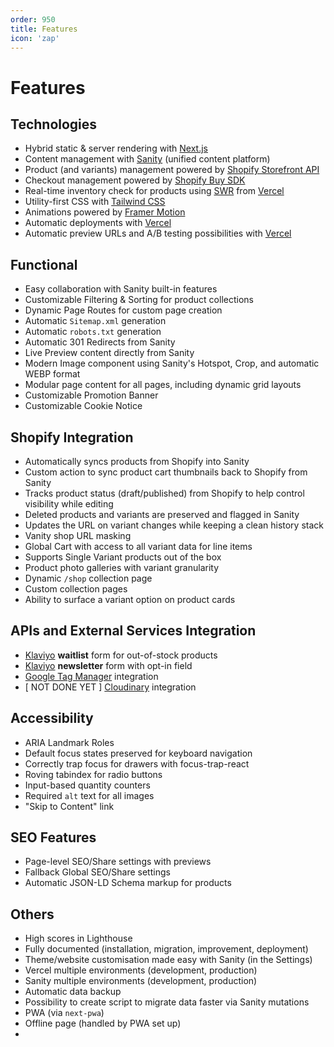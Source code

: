 ```yaml
---
order: 950
title: Features
icon: 'zap'
---
```


# Features

## Technologies

- Hybrid static & server rendering with [Next.js](https://nextjs.org/)
- Content management with [Sanity](https://www.sanity.io/) (unified content platform)
- Product (and variants) management powered by [Shopify Storefront API](https://shopify.dev/api/storefront)
- Checkout management powered by [Shopify Buy SDK](https://www.npmjs.com/package/shopify-buy)
- Real-time inventory check for products using [SWR](https://swr.vercel.app/) from [Vercel](https://vercel.com/)
- Utility-first CSS with [Tailwind CSS](https://tailwindcss.com/)
- Animations powered by [Framer Motion](https://www.framer.com/motion/)
- Automatic deployments with [Vercel](https://vercel.com/)
- Automatic preview URLs and A/B testing possibilities with [Vercel](https://vercel.com/)

## Functional

- Easy collaboration with Sanity built-in features
- Customizable Filtering & Sorting for product collections
- Dynamic Page Routes for custom page creation
- Automatic `Sitemap.xml` generation
- Automatic `robots.txt` generation
- Automatic 301 Redirects from Sanity
- Live Preview content directly from Sanity
- Modern Image component using Sanity's Hotspot, Crop, and automatic WEBP format
- Modular page content for all pages, including dynamic grid layouts
- Customizable Promotion Banner
- Customizable Cookie Notice

## Shopify Integration

- Automatically syncs products from Shopify into Sanity
- Custom action to sync product cart thumbnails back to Shopify from Sanity
- Tracks product status (draft/published) from Shopify to help control visibility while editing
- Deleted products and variants are preserved and flagged in Sanity
- Updates the URL on variant changes while keeping a clean history stack
- Vanity shop URL masking
- Global Cart with access to all variant data for line items
- Supports Single Variant products out of the box
- Product photo galleries with variant granularity
- Dynamic `/shop` collection page
- Custom collection pages
- Ability to surface a variant option on product cards

## APIs and External Services Integration

- [Klaviyo](https://www.klaviyo.com/) **waitlist** form for out-of-stock products
- [Klaviyo](https://www.klaviyo.com/) **newsletter** form with opt-in field
- [Google Tag Manager](https://tagmanager.google.com/) integration
- [ NOT DONE YET ] [Cloudinary](https://cloudinary.com/) integration

## Accessibility

- ARIA Landmark Roles
- Default focus states preserved for keyboard navigation
- Correctly trap focus for drawers with focus-trap-react
- Roving tabindex for radio buttons
- Input-based quantity counters
- Required `alt` text for all images
- "Skip to Content" link

## SEO Features

- Page-level SEO/Share settings with previews
- Fallback Global SEO/Share settings
- Automatic JSON-LD Schema markup for products

## Others

- High scores in Lighthouse
- Fully documented (installation, migration, improvement, deployment)
- Theme/website customisation made easy with Sanity (in the Settings)
- Vercel multiple environments (development, production)
- Sanity multiple environments (development, production)
- Automatic data backup
- Possibility to create script to migrate data faster via Sanity mutations
- PWA (via `next-pwa`)
- Offline page (handled by PWA set up)
-
